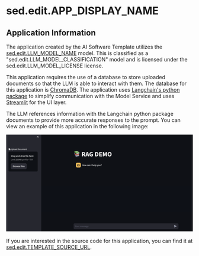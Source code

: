 <!-- Original Recipe README: https://github.com/containers/ai-lab-recipes/blob/main/recipes/natural_language_processing/rag/README.md
-->

# sed.edit.APP_DISPLAY_NAME

## Application Information

The application created by the AI Software Template utilizes the [sed.edit.LLM_MODEL_NAME](sed.edit.LLM_MODEL_SRC) model. This is classified as a "sed.edit.LLM_MODEL_CLASSIFICATION" model and is licensed under the sed.edit.LLM_MODEL_LICENSE license.

This application requires the use of a database to store uploaded documents so that the LLM is able to interact with them. The database for this application is [ChromaDB](https://www.trychroma.com/). The application uses [Langchain's python package](https://python.langchain.com/docs/introduction/) to simplify communication with the Model Service and uses [Streamlit](https://streamlit.io/) for the UI layer.

The LLM references information with the Langchain python package documents to provide more accurate responses to the prompt. You can view an example of this application in the following image:

![image](./images/rag.png)

If you are interested in the source code for this application, you can find it at [sed.edit.TEMPLATE_SOURCE_URL](sed.edit.TEMPLATE_SOURCE_URL).